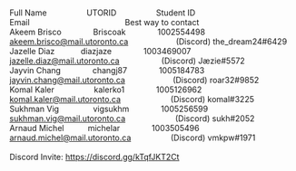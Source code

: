 <br>Full Name     UTORID     Student ID           Email            Best way to contact </br>
Akeem Brisco    Briscoak    1002554498    akeem.brisco@mail.utoronto.ca      (Discord) the_dream24#6429<br>
Jazelle Diaz    diazjaze    1003469007    jazelle.diaz@mail.utoronto.ca      (Discord) Jæzie#5572<br>
Jayvin Chang    changj87    1005184783    jayvin.chang@mail.utoronto.ca      (Discord) roar32#9852<br>
Komal Kaler     kalerko1    1005126962    komal.kaler@mail.utoronto.ca       (Discord) komal#3225<br>
Sukhman Vig     vigsukhm    1005256599    sukhman.vig@mail.utoronto.ca       (Discord) sukh#2052<br>
Arnaud Michel   michelar    1003505496    arnaud.michel@mail.utoronto.ca     (Discord) vmkpw#1971
<br></br>
Discord Invite: https://discord.gg/kTqfJKT2Ct
